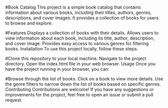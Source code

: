 #Book Catalog
This project is a simple book catalog that contains information about various books, including their titles, authors, genres, descriptions, and cover images. It provides a collection of books for users to browse and explore.

#Features
Displays a collection of books with their details.
Allows users to view information about each book, including its title, author, description, and cover image.
Provides easy access to various genres for filtering books.
Installation
To use this project locally, follow these steps:

#Clone this repository to your local machine.
Navigate to the project directory.
Open the index.html file in your web browser.
Usage
Once you have the project running in your browser, you can:

#Browse through the list of books.
Click on a book to view more details.
Use the genre filters to narrow down the list of books based on specific genres.
Contributing
Contributions are welcome! If you have any suggestions or improvements for the project, feel free to open an issue or submit a pull request.

